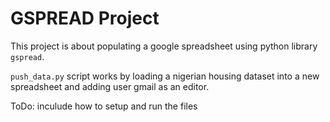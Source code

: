 # GSPREAD Project

This project is about populating a google spreadsheet using python library `gspread`.

`push_data.py` script works by loading a nigerian housing dataset into a new spreadsheet and adding user gmail as an editor.

ToDo: inculude how to setup and run the files